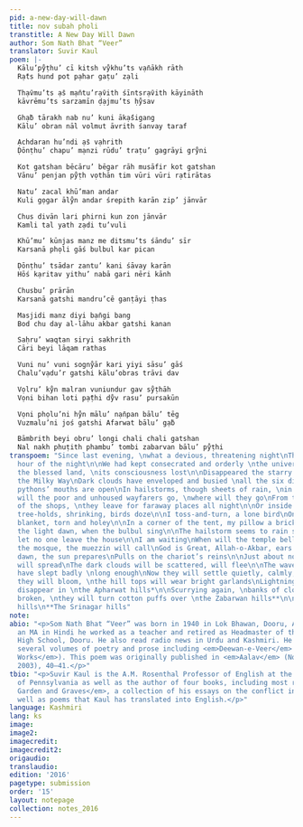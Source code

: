 ```yaml
---
pid: a-new-day-will-dawn
title: nov subah pholi
transtitle: A New Day Will Dawn
author: Som Nath Bhat “Veer”
translator: Suvir Kaul
poem: |-
  Kālu’pẙṭhu’ cī kitsh vẙkhu’ts vạ̄nākh rāth
  Rạ̄ts hund pot pạhar gaṭu’ zạli

  Thạ̄vmu’ts ạ̄s mạ̄ntu’rạ̄vith śīntsrạ̄vith kāyināth
  kāvrēmu’ts sarzamīn ḍạjmu’ts ḥẙsav

  Ghạ̄b tārakh nab nu’ kuni ākạ̄śigang
  Kālu’ obran nāl volmut āvrith śanvay taraf

  Ạchdaran hu’ndi ạ̄s vạhrith
  Ḍōnṭhu’ chapu’ mạnzi rūdu’ traṭu’ gagrāyi grẙni

  Kot gatshan bēcāru’ bēgar rāh musāfir kot gatshan
  Vānu’ penjan pẙṭh vọthān tim vūri vūri rạ̄tirātas

  Natu’ zacal khū’man andar
  Kuli gọgar ālẙn andar śrepith karān zip’ jānvār

  Chus divān lari phirni kun zon jānvār
  Kamli tal yath zạdi tu’vuli

  Khū’mu’ kūnjas manz me ditsmu’ts śāndu’ sīr
  Karsanā phọli gāś bulbul kar pican

  Ḍōnṭhu’ tsādar zantu’ kani śāvay karān
  Hōś kạritav yithu’ nabā gari nēri kānh

  Chusbu’ prārān
  Karsanā gatshi mandru’cē ganṭāyi ṭhas

  Masjidi manz diyi bạ̄ngi bang
  Bod chu day al-lāhu akbar gatshi kanan

  Saḥru’ waqtan siryi sakhrith
  Cāri beyi lāqam rathas

  Vuni nu’ vuni sognẙār kari yiyi sāsu’ gāś
  Chalu’vạdu’r gatshi kālu’obras trāvi dav

  Vọlru’ kẙn malran vuniundur gav sẙṭhāh
  Vọni bihan loti pạ̄ṭhi dẙv rasu’ pursakūn

  Vọni phọlu’ni hẙn mālu’ nạ̄npan bālu’ tēg
  Vuzmalu’ni joś gatshi Afarwat bālu’ gạ̄b

  Bāmbrith beyi obru’ longi chali chali gatshan
  Nal nakh phuṭith phambu’ tombi zabarvan bālu’ pẙṭhi
transpoem: "Since last evening, \nwhat a devious, threatening night\nThe last, darkest
  hour of the night\n\nWe had kept consecrated and orderly \nthe universe\nTrembling
  the blessed land, \nits consciousness lost\n\nDisappeared the starry sky, \nnowhere
  the Milky Way\nDark clouds have enveloped and busied \nall the six directions\n\nThe
  pythons’ mouths are open\nIn hailstorms, though sheets of rain, \nin the thunderstorm\n\nWhere
  will the poor and unhoused wayfarers go, \nwhere will they go\nFrom the thresholds
  of the shops, \nthey leave for faraway places all night\n​\nOr inside ragged tents\nIn
  tree-holds, shrinking, birds doze\n\nI toss-and-turn, a lone bird\nOnce under the
  blanket, torn and holey\n\nIn a corner of the tent, my pillow a brick\nWhen will
  the light dawn, when the bulbul sing\n\nThe hailstorm seems to rain stones\nBeware,
  let no one leave the house​\n\nI am waiting\nWhen will the temple bell sound\n\nFrom
  the mosque, the muezzin will call\nGod is Great, Allah-o-Akbar, ears will hear\n\nAt
  dawn, the sun prepares\nPulls on the chariot’s reins\n\nJust about now, a soft light
  will spread\nThe dark clouds will be scattered, will flee\n\nThe waves of the Wular
  have slept badly \nlong enough\nNow they will settle quietly, calmly, peacefully\n\nNow
  they will bloom, \nthe hill tops will wear bright garlands\nLightning’s edge will
  disappear in \nthe Apharwat hills*\n\nScurrying again, \nbanks of clouds will dissipate\nLimbs
  broken, \nthey will turn cotton puffs over \nthe Zabarwan hills**\n\n*The Gulmarg
  hills\n**The Srinagar hills"
note:
abio: "<p>Som Nath Bhat “Veer” was born in 1940 in Lok Bhawan, Dooru, Anantnag. After
  an MA in Hindi he worked as a teacher and retired as Headmaster of the Government
  High School, Dooru. He also read radio news in Urdu and Kashmiri. He has published
  several volumes of poetry and prose including <em>Deewan-e-Veer</em> (<em>Collected
  Works</em>). This poem was originally published in <em>Aalav</em> (November–December
  2003), 40–41.</p>"
tbio: "<p>Suvir Kaul is the A.M. Rosenthal Professor of English at the University
  of Pennsylvania as well as the author of four books, including most recently <em>Of
  Garden and Graves</em>, a collection of his essays on the conflict in Kashmir as
  well as poems that Kaul has translated into English.</p>"
language: Kashmiri
lang: ks
image:
image2:
imagecredit:
imagecredit2:
origaudio:
translaudio:
edition: '2016'
pagetype: submission
order: '15'
layout: notepage
collection: notes_2016
---
```

